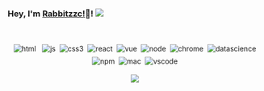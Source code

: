 ### Hey, I'm [Rabbitzzc!](https://github.com/Rabbitzzc)👋! ![](https://pronoun.cyou/x/y?subject=He&object=Him&height=20)
<br/>




<p align="center">

<!-- svg 仓库 https://github.com/MikeCodesDotNET/ColoredBadges -->

 <img src="https://github.com/Rabbitzzc/Rabbitzzc/blob/master/svgs/coloredBadges/svg/dev/languages/html.svg" alt="html" style="vertical-align:top; margin:4px">    
<img src="https://github.com/Rabbitzzc/Rabbitzzc/blob/master/svgs/coloredBadges/svg/dev/languages/js.svg" alt="js" style="vertical-align:top; margin:4px"><img src="https://github.com/Rabbitzzc/Rabbitzzc/blob/master/svgs/coloredBadges/svg/dev/languages/css3.svg" alt="css3" style="vertical-align:top; margin:4px"><img src="https://github.com/Rabbitzzc/Rabbitzzc/blob/master/svgs/coloredBadges/svg/dev/frameworks/react.svg" alt="react" style="vertical-align:top; margin:4px"><img src="https://github.com/Rabbitzzc/Rabbitzzc/blob/master/svgs/coloredBadges/svg/dev/frameworks/vue.svg" alt="vue" style="vertical-align:top; margin:4px"><img src="https://github.com/Rabbitzzc/Rabbitzzc/blob/master/svgs/coloredBadges/svg/dev/frameworks/nodejs.svg" alt="node" style="vertical-align:top; margin:4px"><img src="https://github.com/Rabbitzzc/Rabbitzzc/blob/master/svgs/coloredBadges/svg/dev/misc/chrome.svg" alt="chrome" style="vertical-align:top; margin:4px"><img src="https://github.com/Rabbitzzc/Rabbitzzc/blob/master/svgs/coloredBadges/svg/dev/misc/web.svg" alt="datascience" style="vertical-align:top; margin:4px"><img src="https://github.com/Rabbitzzc/Rabbitzzc/blob/master/svgs/coloredBadges/svg/dev/services/npm.svg" alt="npm" style="vertical-align:top; margin:4px"><img src="https://github.com/Rabbitzzc/Rabbitzzc/blob/master/svgs/coloredBadges/svg/devices/mac.svg" alt="mac" style="vertical-align:top; margin:4px"><img src="https://github.com/Rabbitzzc/Rabbitzzc/blob/master/svgs/coloredBadges/svg/dev/tools/visualstudio_code.svg" alt="vscode" style="vertical-align:top; margin:4px">

</p>


<p align="center">
  <img src="https://github-readme-stats.vercel.app/api?username=Rabbitzzc&show_icons=true&title_color=fff&icon_color=79ff97&text_color=9f9f9f&bg_color=151515)](https://github.com/anuraghazra/github-readme-stats"> 
 
</p>


<!--

[![Github Stats By Anurag](https://github-readme-stats.vercel.app/api?username=Rabbitzzc&show_icons=true&title_color=fff&icon_color=79ff97&text_color=9f9f9f&bg_color=151515)](https://github.com/anuraghazra/github-readme-stats)

--> 

